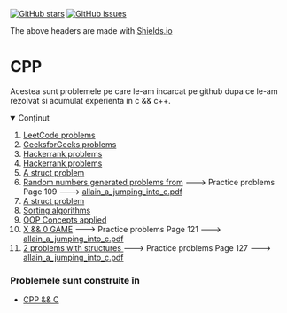 [![GitHub stars](https://img.shields.io/github/stars/adyoblu/CPP?style=plastic)](https://github.com/adyoblu/CPP/stargazers)
[![GitHub issues](https://img.shields.io/github/issues/adyoblu/CPP?style=plastic)](https://github.com/adyoblu/CPP/issues)
<p>The above headers are made with <a href="https://shields.io/">Shields.io</li></p></a>

# CPP
  Acestea sunt problemele pe care le-am incarcat pe github dupa ce le-am rezolvat si acumulat experienta in c && c++.
  
<!-- TABLE OF CONTENTS -->
<details open="open">
  <summary>Conținut</summary>
  <ol>
    <li> <a href="https://github.com/adyoblu/CPP/tree/master/!LeetCode">LeetCode problems</a></li>
    <li> <a href="https://github.com/adyoblu/CPP/tree/master/GeeksforGeeks">GeeksforGeeks problems</a></li>
    <li> <a href="https://github.com/adyoblu/CPP/tree/master/Hackerrank">Hackerrank problems</a></li>
    <li> <a href="https://github.com/adyoblu/CPP/tree/master/Hackerrank">Hackerrank problems</a></li>
    <li> <a href="https://github.com/adyoblu/CPP/tree/master/Person_Struct_Problem">A struct problem</a></li>
    <li> <a href="https://github.com/adyoblu/CPP/tree/master/Person_Struct_Problem">Random numbers generated problems from</a> ---> Practice problems Page 109 ---> <a href="https://github.com/adyoblu/CPP/raw/master/allain_a_jumping_into_c.pdf">allain_a_jumping_into_c.pdf</a></li>
    <li> <a href="https://github.com/adyoblu/CPP/tree/master/Person_Struct_Problem">A struct problem</a></li>
    <li> <a href="https://github.com/adyoblu/CPP/tree/master/Sortare">Sorting algorithms</a></li>
    <li> <a href="https://github.com/adyoblu/CPP/blob/master/Concepte_OOP.cpp">OOP Concepts applied</a></li>
    <li> <a href="https://github.com/adyoblu/CPP/blob/master/X%26O.cpp">X && 0 GAME</a> ---> Practice problems Page 121 ---> <a href="https://github.com/adyoblu/CPP/raw/master/allain_a_jumping_into_c.pdf">allain_a_jumping_into_c.pdf</a></li>
    <li> <a href="https://github.com/adyoblu/CPP/blob/master/contacts.cpp"> 2 problems with structures </a> ---> Practice problems Page 127 ---> <a href="https://github.com/adyoblu/CPP/raw/master/allain_a_jumping_into_c.pdf">allain_a_jumping_into_c.pdf</a></li>
  </ol>
</details>

### Problemele sunt construite în

* [CPP && C](https://www.cplusplus.com/)

